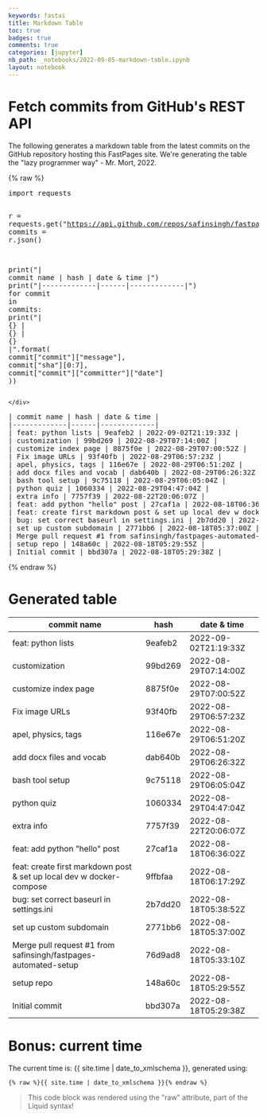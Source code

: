 ```yaml
---
keywords: fastai
title: Markdown Table
toc: true
badges: true
comments: true
categories: [jupyter]
nb_path: _notebooks/2022-09-05-markdown-table.ipynb
layout: notebook
---
```


<!--
#################################################
### THIS FILE WAS AUTOGENERATED! DO NOT EDIT! ###
#################################################
# file to edit: _notebooks/2022-09-05-markdown-table.ipynb
-->

<div class="container" id="notebook-container">
        
<div class="cell border-box-sizing text_cell rendered"><div class="inner_cell">
<div class="text_cell_render border-box-sizing rendered_html">
<h1 id="Fetch-commits-from-GitHub's-REST-API">Fetch commits from GitHub's REST API<a class="anchor-link" href="#Fetch-commits-from-GitHub's-REST-API"> </a></h1><p>The following generates a markdown table from the latest commits on the GitHub repository hosting this FastPages site. We're generating the table the "lazy programmer way" - Mr. Mort, 2022.</p>

</div>
</div>
</div>
    {% raw %}
    
<div class="cell border-box-sizing code_cell rendered">
<div class="input">

<div class="inner_cell">
    <div class="input_area">
<div class=" highlight hl-ipython3"><pre><span></span><span class="kn">import</span> <span class="nn">requests</span>

<span class="n">r</span> <span class="o">=</span> <span class="n">requests</span><span class="o">.</span><span class="n">get</span><span class="p">(</span><span class="s2">&quot;https://api.github.com/repos/safinsingh/fastpages-apcsp/commits&quot;</span><span class="p">)</span>
<span class="n">commits</span> <span class="o">=</span> <span class="n">r</span><span class="o">.</span><span class="n">json</span><span class="p">()</span>

<span class="nb">print</span><span class="p">(</span><span class="s2">&quot;| commit name | hash | date &amp; time |&quot;</span><span class="p">)</span>
<span class="nb">print</span><span class="p">(</span><span class="s2">&quot;|-------------|------|-------------|&quot;</span><span class="p">)</span>
<span class="k">for</span> <span class="n">commit</span> <span class="ow">in</span> <span class="n">commits</span><span class="p">:</span>
    <span class="nb">print</span><span class="p">(</span><span class="s2">&quot;| </span><span class="si">{}</span><span class="s2"> | </span><span class="si">{}</span><span class="s2"> | </span><span class="si">{}</span><span class="s2"> |&quot;</span><span class="o">.</span><span class="n">format</span><span class="p">(</span>
        <span class="n">commit</span><span class="p">[</span><span class="s2">&quot;commit&quot;</span><span class="p">][</span><span class="s2">&quot;message&quot;</span><span class="p">],</span>
        <span class="n">commit</span><span class="p">[</span><span class="s2">&quot;sha&quot;</span><span class="p">][</span><span class="mi">0</span><span class="p">:</span><span class="mi">7</span><span class="p">],</span>
        <span class="n">commit</span><span class="p">[</span><span class="s2">&quot;commit&quot;</span><span class="p">][</span><span class="s2">&quot;committer&quot;</span><span class="p">][</span><span class="s2">&quot;date&quot;</span><span class="p">]</span>
    <span class="p">))</span>
</pre></div>

    </div>
</div>
</div>

<div class="output_wrapper">
<div class="output">

<div class="output_area">

<div class="output_subarea output_stream output_stdout output_text">
<pre>| commit name | hash | date &amp; time |
|-------------|------|-------------|
| feat: python lists | 9eafeb2 | 2022-09-02T21:19:33Z |
| customization | 99bd269 | 2022-08-29T07:14:00Z |
| customize index page | 8875f0e | 2022-08-29T07:00:52Z |
| Fix image URLs | 93f40fb | 2022-08-29T06:57:23Z |
| apel, physics, tags | 116e67e | 2022-08-29T06:51:20Z |
| add docx files and vocab | dab640b | 2022-08-29T06:26:32Z |
| bash tool setup | 9c75118 | 2022-08-29T06:05:04Z |
| python quiz | 1060334 | 2022-08-29T04:47:04Z |
| extra info | 7757f39 | 2022-08-22T20:06:07Z |
| feat: add python &#34;hello&#34; post | 27caf1a | 2022-08-18T06:36:02Z |
| feat: create first markdown post &amp; set up local dev w docker-compose | 9ffbfaa | 2022-08-18T06:17:29Z |
| bug: set correct baseurl in settings.ini | 2b7dd20 | 2022-08-18T05:38:52Z |
| set up custom subdomain | 2771bb6 | 2022-08-18T05:37:00Z |
| Merge pull request #1 from safinsingh/fastpages-automated-setup | 76d9ad8 | 2022-08-18T05:33:10Z |
| setup repo | 148a60c | 2022-08-18T05:29:55Z |
| Initial commit | bbd307a | 2022-08-18T05:29:38Z |
</pre>
</div>
</div>

</div>
</div>

</div>
    {% endraw %}

<div class="cell border-box-sizing text_cell rendered"><div class="inner_cell">
<div class="text_cell_render border-box-sizing rendered_html">
<h1 id="Generated-table">Generated table<a class="anchor-link" href="#Generated-table"> </a></h1><table>
<thead><tr>
<th>commit name</th>
<th>hash</th>
<th>date &amp; time</th>
</tr>
</thead>
<tbody>
<tr>
<td>feat: python lists</td>
<td>9eafeb2</td>
<td>2022-09-02T21:19:33Z</td>
</tr>
<tr>
<td>customization</td>
<td>99bd269</td>
<td>2022-08-29T07:14:00Z</td>
</tr>
<tr>
<td>customize index page</td>
<td>8875f0e</td>
<td>2022-08-29T07:00:52Z</td>
</tr>
<tr>
<td>Fix image URLs</td>
<td>93f40fb</td>
<td>2022-08-29T06:57:23Z</td>
</tr>
<tr>
<td>apel, physics, tags</td>
<td>116e67e</td>
<td>2022-08-29T06:51:20Z</td>
</tr>
<tr>
<td>add docx files and vocab</td>
<td>dab640b</td>
<td>2022-08-29T06:26:32Z</td>
</tr>
<tr>
<td>bash tool setup</td>
<td>9c75118</td>
<td>2022-08-29T06:05:04Z</td>
</tr>
<tr>
<td>python quiz</td>
<td>1060334</td>
<td>2022-08-29T04:47:04Z</td>
</tr>
<tr>
<td>extra info</td>
<td>7757f39</td>
<td>2022-08-22T20:06:07Z</td>
</tr>
<tr>
<td>feat: add python "hello" post</td>
<td>27caf1a</td>
<td>2022-08-18T06:36:02Z</td>
</tr>
<tr>
<td>feat: create first markdown post &amp; set up local dev w docker-compose</td>
<td>9ffbfaa</td>
<td>2022-08-18T06:17:29Z</td>
</tr>
<tr>
<td>bug: set correct baseurl in settings.ini</td>
<td>2b7dd20</td>
<td>2022-08-18T05:38:52Z</td>
</tr>
<tr>
<td>set up custom subdomain</td>
<td>2771bb6</td>
<td>2022-08-18T05:37:00Z</td>
</tr>
<tr>
<td>Merge pull request #1 from safinsingh/fastpages-automated-setup</td>
<td>76d9ad8</td>
<td>2022-08-18T05:33:10Z</td>
</tr>
<tr>
<td>setup repo</td>
<td>148a60c</td>
<td>2022-08-18T05:29:55Z</td>
</tr>
<tr>
<td>Initial commit</td>
<td>bbd307a</td>
<td>2022-08-18T05:29:38Z</td>
</tr>
</tbody>
</table>

</div>
</div>
</div>
<div class="cell border-box-sizing text_cell rendered"><div class="inner_cell">
<div class="text_cell_render border-box-sizing rendered_html">
<h1 id="Bonus:-current-time">Bonus: current time<a class="anchor-link" href="#Bonus:-current-time"> </a></h1><p>The current time is: {{ site.time | date_to_xmlschema }}, generated using:</p>

<pre><code>{% raw %}{{ site.time | date_to_xmlschema }}{% endraw %}</code></pre>
<blockquote><p>This code block was rendered using the "raw" attribute, part of the Liquid syntax!</p>
</blockquote>

</div>
</div>
</div>
</div>
 

